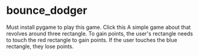 # bounce_dodger
Must install pygame to play this game. Click this A simple game about that revolves around three rectangle. To gain points, the user's rectangle needs to touch the red rectangle to gain points. If the user touches the blue rectangle, they lose points.
